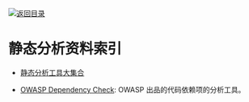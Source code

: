 [![返回目录](https://user-images.githubusercontent.com/5803001/38079637-ff0abcf0-3371-11e8-9b76-ad651620afc7.jpg)](https://github.com/wxyyxc1992/Awesome-Links)

# 静态分析资料索引

- [静态分析工具大集合](http://www.freebuf.com/sectool/119680.html)

* [OWASP Dependency Check](https://www.owasp.org/index.php/OWASP_Dependency_Check#tab=Main): OWASP 出品的代码依赖项的分析工具。
